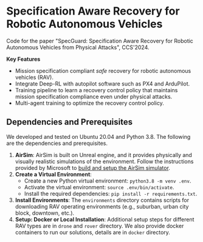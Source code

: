# Specification Aware Recovery for Robotic Autonomous Vehicles

Code for the paper "SpecGuard: Specification Aware Recovery for Robotic Autonomous Vehicles from Physical Attacks", CCS'2024. 

**Key Features**
- Mission specification compliant *safe* recovery for robotic autonomous vehicles (RAV).
- Integrate Deep-RL with autopilot software such as PX4 and ArduPilot.
- Training pipeline to learn a recovery control policy that maintains mission specification compliance even under physical attacks.
- Multi-agent training to optimize the recovery control policy. 

## Dependencies and Prerequisites
We developed and tested on Ubuntu 20.04 and Python 3.8. The following are the dependencies and prerequisites. 

1. **AirSim**: AirSim is built on Unreal engine, and it provides physically and visually realistic simulations of the environment. Follow the instructions provided by Microsoft to [build and setup the AirSim simulator](https://microsoft.github.io/AirSim/build_linux/). 
4. **Create a Virtual Environment**: 
    - Create a new Python virtual environment: `python3.8 -m venv .env`. 
    - Activate the virtual environment: `source .env/bin/activate`. 
    - Install the required dependencies: `pip install -r requirements.txt`.
5. **Install Environments**: The `environments` directory contains scripts for downloading RAV operating environments (e.g., suburban, urban city block, downtown, etc.). 
6. **Setup: Docker or Local Installation**: Additional setup steps for different RAV types are in `drone` and `rover` directory. We also provide docker containers to run our solutions, details are in `docker` directory.
